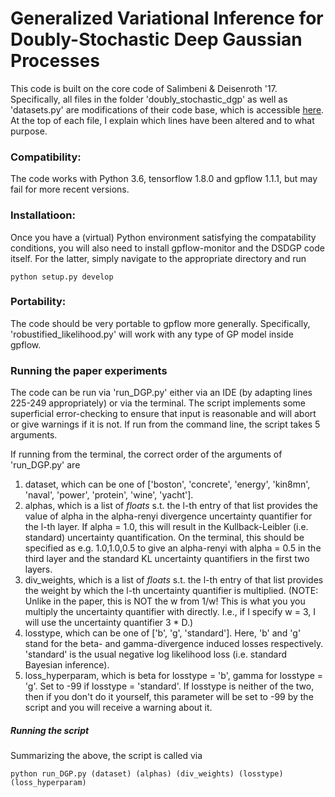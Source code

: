 # Generalized Variational Inference for Doubly-Stochastic Deep Gaussian Processes

This code is built on the core code of Salimbeni & Deisenroth '17. Specifically, all files in the folder 'doubly_stochastic_dgp' as well as 'datasets.py' are modifications of their code base, which is accessible [here](https://github.com/ICL-SML/Doubly-Stochastic-DGP). At the top of each file, I explain which lines have been altered and to what purpose.

### Compatibility: 

The code works with Python 3.6, tensorflow 1.8.0 and gpflow 1.1.1, but may fail for more recent versions. 

### Installatioon:

Once you have a (virtual) Python environment satisfying the compatability conditions, you will also need to install gpflow-monitor and the DSDGP code itself. For the latter, simply navigate to the appropriate directory and run 
```
python setup.py develop
```


### Portability:

The code should be very portable to gpflow more generally. Specifically, 'robustified_likelihood.py' will work with any type of GP model inside gpflow.

### Running the paper experiments

The code can be run via 'run_DGP.py' either via an IDE (by adapting lines 225-249 appropriately) or via the terminal. The script implements some superficial error-checking to ensure that input is reasonable and will abort or give warnings if it is not. If run from the command line, the script takes 5 arguments.

If running from the terminal, the correct order of the arguments of 'run_DGP.py' are

1. dataset, which can be one of ['boston', 'concrete', 'energy', 'kin8mn', 'naval', 'power', 'protein', 'wine', 'yacht'].
2. alphas, which is a list of *floats* s.t. the l-th entry of that list provides the value of alpha in the alpha-renyi divergence uncertainty quantifier for the l-th layer. If alpha = 1.0, this will result in the Kullback-Leibler (i.e. standard) uncertainty quantification. On the terminal, this should be specified as e.g. 1.0,1.0,0.5 to give an alpha-renyi with alpha = 0.5 in the third layer and the standard KL uncertainty quantifiers in the first two layers.
3. div_weights, which is a list of *floats* s.t. the l-th entry of that list provides the weight by which the l-th uncertainty quantifier is multiplied. (NOTE: Unlike in the paper, this is NOT the w from 1/w! This is what you you multiply the uncertainty quantifier with directly. I.e., if I specify w = 3, I will use the uncertainty quantifier 3 * D.)
4. losstype, which can be one of ['b', 'g', 'standard']. Here, 'b' and 'g' stand for the beta- and gamma-divergence induced losses respectively. 'standard' is the usual negative log likelihood loss (i.e. standard Bayesian inference).
5. loss_hyperparam, which is beta for losstype = 'b', gamma for losstype = 'g'. Set to -99 if losstype = 'standard'. If losstype is neither of the two, then if you don't do it yourself, this parameter will be set to -99 by the script and you will receive a warning about it.


##### Running the script

Summarizing the above, the script is called via

```
python run_DGP.py (dataset) (alphas) (div_weights) (losstype) (loss_hyperparam)
```

